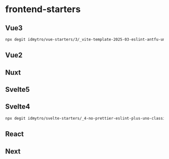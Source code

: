 # frontend-starters

## Vue3

```bash
npx degit idmytro/vue-starters/3/_vite-template-2025-03-eslint-antfu-unocss-pnpm .
```

## Vue2

## Nuxt

## Svelte5

## Svelte4

```bash
npx degit idmytro/svelte-starters/_4-no-prettier-eslint-plus-uno-classic--ts-nav .
```

## React

## Next
